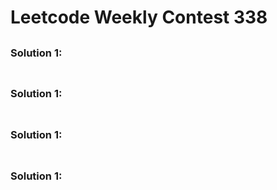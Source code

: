 # Leetcode Weekly Contest 338


## 

### Solution 1:  

```py

```

## 

### Solution 1:  

```py

```

## 

### Solution 1: 

```py

```

## 

### Solution 1: 

```py

```